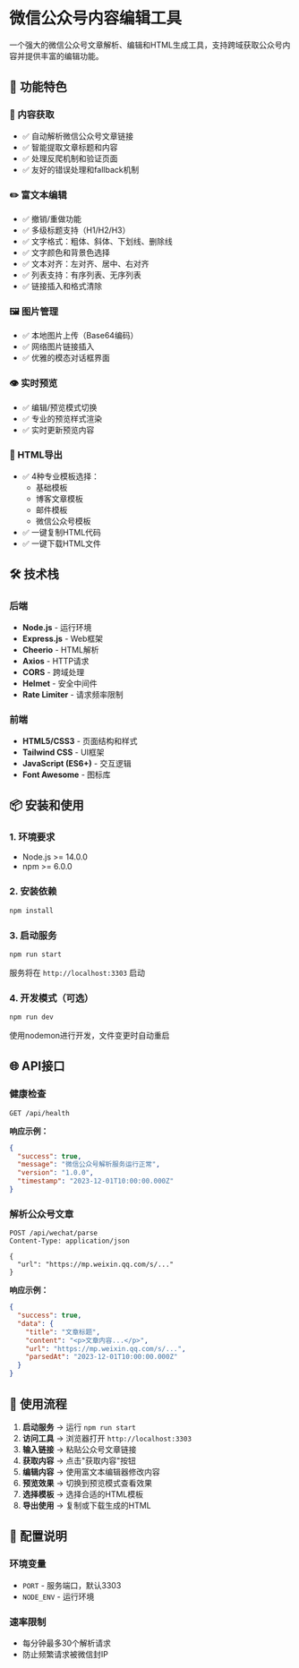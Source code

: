 # 微信公众号内容编辑工具

一个强大的微信公众号文章解析、编辑和HTML生成工具，支持跨域获取公众号内容并提供丰富的编辑功能。

## 🚀 功能特色

### 📖 内容获取
- ✅ 自动解析微信公众号文章链接
- ✅ 智能提取文章标题和内容
- ✅ 处理反爬机制和验证页面
- ✅ 友好的错误处理和fallback机制

### ✏️ 富文本编辑
- ✅ 撤销/重做功能
- ✅ 多级标题支持（H1/H2/H3）
- ✅ 文字格式：粗体、斜体、下划线、删除线
- ✅ 文字颜色和背景色选择
- ✅ 文本对齐：左对齐、居中、右对齐
- ✅ 列表支持：有序列表、无序列表
- ✅ 链接插入和格式清除

### 🖼️ 图片管理
- ✅ 本地图片上传（Base64编码）
- ✅ 网络图片链接插入
- ✅ 优雅的模态对话框界面

### 👁️ 实时预览
- ✅ 编辑/预览模式切换
- ✅ 专业的预览样式渲染
- ✅ 实时更新预览内容

### 📄 HTML导出
- ✅ 4种专业模板选择：
  - 基础模板
  - 博客文章模板
  - 邮件模板
  - 微信公众号模板
- ✅ 一键复制HTML代码
- ✅ 一键下载HTML文件

## 🛠️ 技术栈

### 后端
- **Node.js** - 运行环境
- **Express.js** - Web框架
- **Cheerio** - HTML解析
- **Axios** - HTTP请求
- **CORS** - 跨域处理
- **Helmet** - 安全中间件
- **Rate Limiter** - 请求频率限制

### 前端
- **HTML5/CSS3** - 页面结构和样式
- **Tailwind CSS** - UI框架
- **JavaScript (ES6+)** - 交互逻辑
- **Font Awesome** - 图标库

## 📦 安装和使用

### 1. 环境要求
- Node.js >= 14.0.0
- npm >= 6.0.0

### 2. 安装依赖
```bash
npm install
```

### 3. 启动服务
```bash
npm run start
```

服务将在 `http://localhost:3303` 启动

### 4. 开发模式（可选）
```bash
npm run dev
```
使用nodemon进行开发，文件变更时自动重启

## 🌐 API接口

### 健康检查
```http
GET /api/health
```

**响应示例：**
```json
{
  "success": true,
  "message": "微信公众号解析服务运行正常",
  "version": "1.0.0",
  "timestamp": "2023-12-01T10:00:00.000Z"
}
```

### 解析公众号文章
```http
POST /api/wechat/parse
Content-Type: application/json

{
  "url": "https://mp.weixin.qq.com/s/..."
}
```

**响应示例：**
```json
{
  "success": true,
  "data": {
    "title": "文章标题",
    "content": "<p>文章内容...</p>",
    "url": "https://mp.weixin.qq.com/s/...",
    "parsedAt": "2023-12-01T10:00:00.000Z"
  }
}
```

## 🎯 使用流程

1. **启动服务** → 运行 `npm run start`
2. **访问工具** → 浏览器打开 `http://localhost:3303`
3. **输入链接** → 粘贴公众号文章链接
4. **获取内容** → 点击"获取内容"按钮
5. **编辑内容** → 使用富文本编辑器修改内容
6. **预览效果** → 切换到预览模式查看效果
7. **选择模板** → 选择合适的HTML模板
8. **导出使用** → 复制或下载生成的HTML

## 🔧 配置说明

### 环境变量
- `PORT` - 服务端口，默认3303
- `NODE_ENV` - 运行环境

### 速率限制
- 每分钟最多30个解析请求
- 防止频繁请求被微信封IP